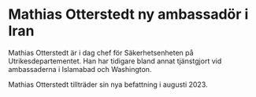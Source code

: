 # Mathias Otterstedt ny ambassadör i Iran

Mathias Otterstedt är i dag chef för Säkerhetsenheten på Utrikesdepartementet. Han har tidigare bland annat tjänstgjort vid ambassaderna i Islamabad och Washington.

Mathias Otterstedt tillträder sin nya befattning i augusti 2023.
